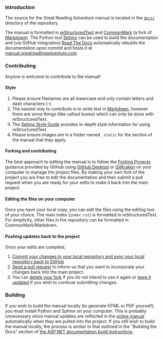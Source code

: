 ### Introduction

The source for the Great Reading Adventure manual is located in the [`docs/`](https://github.com/MCLD/greatreadingadventure/tree/master/docs) directory of the repository.

The manual is formatted in [reStructuredText](http://docutils.sourceforge.net/rst.html) and [CommonMark](http://commonmark.org/) (a fork of [Markdown](http://daringfireball.net/projects/markdown/)). The Python tool [Sphinx](http://sphinx-doc.org/) can be used to build the documentation and (via GitHub integration) [Read The Docs](https://readthedocs.org/) automatically rebuilds the documentation upon commit and hosts it at [manual.greatreadingadventure.com](http://manual.greatreadingadventure.com/).

### Contributing

Anyone is welcome to contribute to the manual!

#### Style

1. Please ensure filenames are all lowercase and only contain letters and dash characters (-).
2. The easiest way to contribute is to write text in [Markdown](http://daringfireball.net/projects/markdown/syntax), however there are some things (like callout boxes) which can only be done with reStructuredText.
3. The [Sphinx Style Guide](http://documentation-style-guide-sphinx.readthedocs.org/en/latest/style-guide.html) provides in-depth style information for using reStructuredText.
4. Please ensure images are in a folder named `_static` for the section of the manual that they apply.

#### Forking and contributing

The best approach to editing the manual is to follow the [Forking Projects](https://guides.github.com/activities/forking/) guidance provided by GitHub using [GitHub Desktop](https://desktop.github.com/) or [GitKraken](https://www.gitkraken.com/) on your computer to manage the project files. By making your own fork of the project you are free to edit the documentation and then submit a pull request when you are ready for your edits to make it back into the main project.

#### Editing the files on your computer

Once you have your local copy, you can edit the files using the editing tool of your choice. The main index (`index.rst`) is formatted in reStructuredText. For simplicity, other files in the repository can be formatted in CommonMark/Markdown.

#### Pushing updates back to the project

Once your edits are complete,

1. [Commit your changes to your local repository and sync your local repository back to GitHub](https://help.github.com/desktop/guides/contributing/committing-and-reviewing-changes-to-your-project/)
2. [Send a pull request](https://help.github.com/desktop/guides/contributing/sending-a-pull-request/) to inform us that you want to incorporate your changes back into the main project.
3. You can [delete your fork](https://help.github.com/articles/deleting-a-repository/) if you do not intend to use it again or [keep it updated](http://stackoverflow.com/questions/20984802/how-can-i-keep-my-fork-in-sync-without-adding-a-separate-remote/21131381#21131381) if you wish to continue submitting changes.

### Building

If you wish to build the manual locally (to generate HTML or PDF yourself), you must install Python and Sphinx on your computer. This is probably unnecessary since manual updates are reflected in the [online manual](http://manual.greatreadingadventure.com/) automatically when they are pulled into the project. If you still wish to build the manual locally, the process is similar to that outlined in the "Building the Docs" section of [the ASP.NET documentation build instructions](https://github.com/aspnet/Docs/blob/master/CONTRIBUTING.md).
